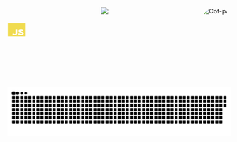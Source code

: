 <div align="center">
  <a href="https://github.com/cofthedev">
  <img height="180em" src="https://github-readme-stats.vercel.app/api?username=cofthedev&show_icons=true&theme=dracula&include_all_commits=true&count_private=true"/>
  <img align="right" alt="Cof-pic" height="180em" style="border-radius:50px;" src="https://cdn.discordapp.com/attachments/858922792954101791/895479768437379082/Cof-L.png">
</div>
<div style="display: inline_block"><br>
  <img align="center" alt="Cof-Js" height="30" width="40" src="https://raw.githubusercontent.com/devicons/devicon/master/icons/javascript/javascript-plain.svg">
</div>
  
##
 
<div>
 
  ![Snake animation](https://github.com/cofthedev/cofthedev/blob/output/github-contribution-grid-snake.svg)
</div>
